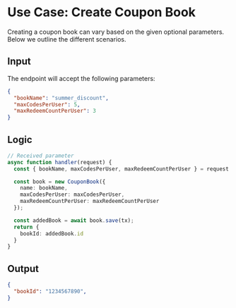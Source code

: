 # Use Case: Create Coupon Book

Creating a coupon book can vary based on the given optional parameters. Below
we outline the different scenarios.

## Input

The endpoint will accept the following parameters:

```json
{
  "bookName": "summer_discount",
  "maxCodesPerUser": 5,
  "maxRedeemCountPerUser": 3
}
```

## Logic

```typescript
// Received parameter
async function handler(request) {
  const { bookName, maxCodesPerUser, maxRedeemCountPerUser } = request.body;

  const book = new CouponBook({
    name: bookName,
    maxCodesPerUser: maxCodesPerUser,
    maxRedeemCountPerUser: maxRedeemCountPerUser
  });

  const addedBook = await book.save(tx);
  return {
    bookId: addedBook.id
  }
}
```

## Output

```json
{
  "bookId": "1234567890",
}
```
